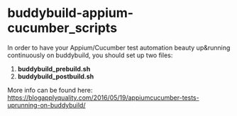 # buddybuild-appium-cucumber_scripts

In order to have your Appium/Cucumber test automation beauty up&running continuously on buddybuild, you should set up two files:

1. **buddybuild_prebuild.sh**
2. **buddybuild_postbuild.sh**


More info can be found here: https://blogapplyquality.com/2016/05/19/appiumcucumber-tests-uprunning-on-buddybuild/ 




